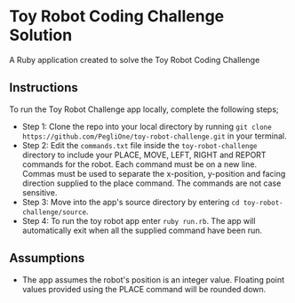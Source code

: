 # Toy Robot Coding Challenge Solution

A Ruby application created to solve the Toy Robot Coding Challenge

## Instructions

To run the Toy Robot Challenge app locally, complete the following steps;

- Step 1: Clone the repo into your local directory by running `git clone https://github.com/PegliOne/toy-robot-challenge.git` in your terminal.
- Step 2: Edit the `commands.txt` file inside the `toy-robot-challenge` directory to include your PLACE, MOVE, LEFT, RIGHT and REPORT commands for the robot. Each command must be on a new line. Commas must be used to separate the x-position, y-position and facing direction supplied to the place command. The commands are not case sensitive.
- Step 3: Move into the app's source directory by entering `cd toy-robot-challenge/source`.
- Step 4: To run the toy robot app enter `ruby run.rb`. The app will automatically exit when all the supplied command have been run.

## Assumptions

- The app assumes the robot's position is an integer value. Floating point values provided using the PLACE command will be rounded down.